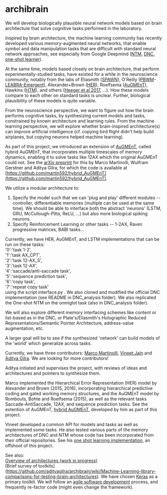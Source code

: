 # archibrain
We will develop biologically plausible neural network models based on brain architecture that solve cognitive tasks performed in the laboratory.  
  
Inspired by brain architecture, the machine learning community has recently developed various memory-augmented neural networks, that enable symbol and data manipulation tasks that are difficult with standard neural network approaches, see especially from Google Deepmind ([NTM](https://arxiv.org/abs/1410.5401), [DNC](http://www.nature.com/nature/journal/v538/n7626/abs/nature20101.html), [one-shot learner](https://arxiv.org/abs/1605.06065)).  
  
At the same time, models based closely on brain architecture, that perform experimentally-studied tasks, have existed for a while in the neuroscience community, notably from the labs of Eliasmith ([SPAWN](http://www.sciencemag.org/content/338/6111/1202)), O'Reilly ([PBWM](http://dx.doi.org/10.1162/089976606775093909)-[LEABRA-Emergent](http://www.colorado.edu/faculty/oreilly/research)), Alexander+Brown ([HER](http://dx.doi.org/10.1162/NECO_a_00779)), Roelfsema ([AuGMEnT](http://journals.plos.org/ploscompbiol/article?id=10.1371/journal.pcbi.1004060)), Hawkins ([HTM](https://en.wikipedia.org/wiki/Hierarchical_temporal_memory)), and others ([Heeger et al 2017](http://www.pnas.org/content/114/8/1773.abstract.html?etoc), ...). How these models compare to each other on standard tasks is unclear. Further, biological plausibility of these models is quite variable.
  
From the neuroscience perspective, we want to figure out how the brain performs cognitive tasks, by synthesizing current models and tasks, constrained by known architecture and learning rules. From the machine learning perspective, we will explore whether brain-inspired architecture(s) can improve artificial intelligence (cf. copying bird flight didn't help build airplanes, but copying neurons helped machine learning).  
  
As part of this project, we introduced an extension of [AuGMEnT](http://journals.plos.org/ploscompbiol/article?id=10.1371/journal.pcbi.1004060), called hybrid AuGMEnT, that incorporates multiple timescales of memory dynamics, enabling it to solve tasks like 12AX which the original AuGMEnT could not. See the [arXiv preprint](https://arxiv.org/abs/1712.10062) for this by Marco Martinolli, Wulfram Gerstner and Aditya Gilra, for which the code is available at [https://github.com/martin592/hybrid_AuGMEnT](https://github.com/martin592/hybrid_AuGMEnT).
  
We utilize a modular architecture to:
1) Specify the model such that we can 'plug and play' different modules -- controller, differentiable memories (multiple can be used at the same time). We should be able to interface both the abstract 'neurons' (LSTM, GRU, McCullough-Pitts, ReLU, ...) but also more biological spiking neurons.
2) Specify Reinforcement Learning or other tasks -- 1-2AX, Raven progressive matrices, BABI tasks...
  
Currently, we have HER, AuGMEnT, and LSTM implementations that can be run on these tasks:  
  '0':'task 1-2',  
	'1':'task AX_CPT',  
	'2':'task 12-AX_S',  
	'3':'task 12-AX',  
	'4':'saccade/anti-saccade task',  
	'5':'sequence prediction task',  
	'6':'copy task',  
	'7':'repeat copy task'  
using the script interface.py . We also cloned and modified the official DNC implementation (see README in DNC_analysis folder). We also replicated the One-shot NTM on the onmiglot task (also in DNC_analysis folder). 
  
We will also explore different memory interfacing schemes like content or list-based as in the DNC, or Plate's/Eliasmith's Holographic Reduced Representations/Semantic Pointer Architecture, address-value augmentation, etc.  
  
A larger goal will be to see if the synthesized 'network' can build models of the 'world' which generalize across tasks.
  
Currently, we have three contributors: [Marco Martinolli](https://github.com/martin592), [Vineet Jain](https://github.com/vineetjain96) and [Aditya Gilra](https://github.com/adityagilra). We are looking for more contributors!  
  
Aditya initiated and supervises the project, with reviews of ideas and architectures and pointers to synthesize them.  
  
Marco implemented the Hierarchical Error Representation (HER) model by Alexander and Brown (2015, 2016), incorporating hierarchical predictive coding and gated working memory structures, and the AuGMEnT model by Rombouts, Bohte and Roelfsema (2015), as well as the relevant tasks Saccade-AntiSaccade, 12AX, and sequence prediction tasks. See the extention of AuGMEnT,  [hybrid AuGMEnT]((https://github.com/martin592/hybrid_AuGMEnT)), developed by him as part of this project.  
  
Vineet developed a common API for models and tasks as well as implemented some tasks. He also tested various parts of the memory architectures of DNC and NTM whose code has been incorporated from their official repositories. See his [one shot learning implementation](https://github.com/vineetjain96/one-shot-mann), an offshoot of this project.  
  
See also:  
[Overview of architectures (work in progress)](https://github.com/adityagilra/archibrain/wiki/Brain-models---ML-architectures)  
[Brief survey of toolkits] (https://github.com/adityagilra/archibrain/wiki/Machine-Learning-library-comparisons-for-testing-brain-architectures). We have chosen [Keras](https://keras.io/) as a primary toolkit. We will follow an [agile software development](https://en.wikipedia.org/wiki/Agile_software_development) process, and frequently re-factor code (might even change the framework).
